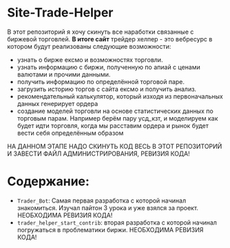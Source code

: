# Site-Trade-Helper
В этот репозиторий я хочу скинуть все наработки связанные с биржевой торговлей. 
__В итоге сайт__ трейдер хелпер - это вебресурс в котором будут реализованы следующие возможности: 

- узнать о бирже ексмо и возможностях торговли.
- узнать информацию с биржи, полученную по апиай с ценами валютами и прочими данными.
- получить информацию по  определённой торговой паре.
- загрузить историю торгов с сайта ексмо и получить анализ.
- рекомендательный калькулятор, который изходя из первоначальных данных генерирует ордера
- создание моделей торговли на основе статистических данных по торговым парам. Например берём пару усд_кзт, и моделируем как будет идти торговля, когда мы расставим ордера и рынок будет вести себя определённым образом

НА ДАННОМ ЭТАПЕ НАДО СКИНУТЬ КОД ВЕСЬ В ЭТОТ РЕПОЗИТОРИЙ И ЗАВЕСТИ ФАЙЛ АДМИНИСТРИРОВАНИЯ, РЕВИЗИЯ КОДА!

# Содержание:
- `Trader_Bot`: Самая первая разработка с которой начинал знакомиться. Изучал пайтон 3 урока и уже взялся за проект. НЕОБХОДИМА РЕВИЗИЯ КОДА!
- `trader_helper_start_contrib`:  вторая разработка с которой начинал погружаться в проблематики биржи. НЕОБХОДИМА РЕВИЗИЯ КОДА!
